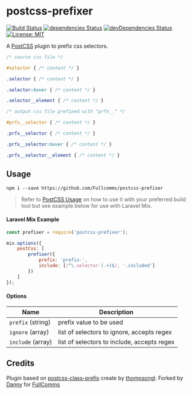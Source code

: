 # postcss-prefixer
[![Build Status](https://travis-ci.org/marceloucker/postcss-prefixer.svg?branch=master)](https://travis-ci.org/marceloucker/postcss-prefixer) [![dependencies Status](https://david-dm.org/marceloucker/postcss-prefixer/status.svg)](https://david-dm.org/marceloucker/postcss-prefixer) [![devDependencies Status](https://david-dm.org/marceloucker/postcss-prefixer/dev-status.svg)](https://david-dm.org/marceloucker/postcss-prefixer?type=dev)
[![License: MIT](https://img.shields.io/badge/License-MIT-green.svg)](https://opensource.org/licenses/MIT)

[PostCSS]: https://github.com/postcss/postcss
[PostCSS Usage]: https://github.com/postcss/postcss#usage

A [PostCSS] plugin to prefix css selectors.

````css
/* source css file */

#selector { /* content */ }

.selector { /* content */ }

.selector:hover { /* content */ }

.selector__element { /* content */ }
````

````css
/* output css file prefixed with "prfx__" */

#prfx__selector { /* content */ }

.prfx__selector { /* content */ }

.prfx__selector:hover { /* content */ }

.prfx__selector__element { /* content */ }
````

## Usage

`npm i --save https://github.com/Fullcomms/postcss-prefixer`

> Refer to [PostCSS Usage] on how to use it with your preferred build tool but see example below for use with Laravel Mix.

#### Laravel Mix Example
```js
const prefixer = require('postcss-prefixer');

mix.options({
    postCss: [
        prefixer({
            prefix: 'prefix-',
            include: [/^\.selector-(.+)$/, '.included']
        })
    ]
});
```

#### Options
| Name           | Description                                |
|------------------|--------------------------------------------|
|`prefix` (string) | prefix value to be used                    |
|`ignore` (array)  | list of selectors to ignore, accepts regex |
|`include` (array) | list of selectors to include, accepts regex|


## Credits

 Plugin based on [postcss-class-prefix](https://github.com/thompsongl/postcss-class-prefix) create by [thompsongl](https://github.com/thompsongl). Forked by [Danny](https://github.com/DannyFullComms) for [FullComms](https://github.com/Fullcomms)
